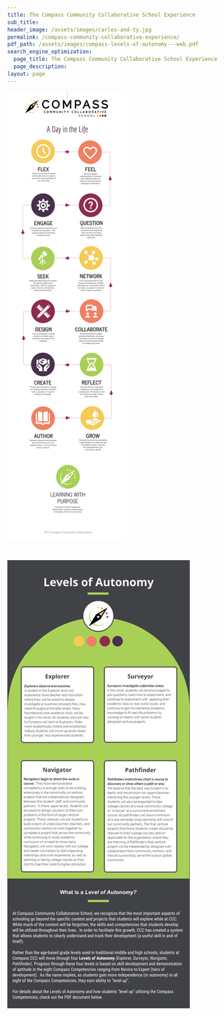 ```yaml
---
title: The Compass Community Collaborative School Experience
sub_title:
header_image: /assets/images/carlos-and-ty.jpg
permalink: /compass-community-collaborative-experience/
pdf_path: /assets/images/compass-levels-of-autonomy---web.pdf
search_engine_optimization:
  page_title: The Compass Community Collaborative School Experience
  page_description:
layout: page
---
```



![](/assets/images/versions/b082b427-a1c1-468f-b2fe-46bfb07767e3-2---x----2500-9375x---.png)

&nbsp;

![](/assets/images/versions/fccea96b-9a5e-481f-a59e-1631ccbf4a7b-2---x----816-2000x---.png)